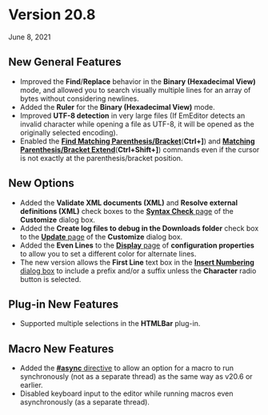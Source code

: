 # Version 20.8

June 8, 2021

## New General Features

- Improved the **Find**/**Replace** behavior in the **Binary (Hexadecimal View)** mode, and allowed you to search visually multiple lines for an array of bytes without considering newlines.
- Added the **Ruler** for the **Binary (Hexadecimal View)** mode.
- Improved **UTF-8 detection** in very large files (If EmEditor detects an invalid character while opening a file as UTF-8, it will be opened as the originally selected encoding).
- Enabled the **[Find Matching Parenthesis/Bracket](../cmd/edit/next_paren)**(**Ctrl+\]**) and **[Matching Parenthesis/Bracket Extend](../cmd/edit/shift_next_paren)**(**Ctrl+Shift+\]**) commands even if the cursor is not exactly at the parenthesis/bracket position.

## New Options

- Added the **Validate XML documents (XML)** and **Resolve external definitions (XML)** check boxes to the [**Syntax Check** page](../dlg/customize/validation/index) of the **Customize** dialog box.
- Added the **Create log files to debug in the Downloads folder** check box to the [**Update** page](../dlg/customize/update/index) of the **Customize** dialog box.
- Added the **Even Lines** to the [**Display** page](../dlg/properties/display/index) of **configuration properties** to allow you to set a different color for alternate lines.
- The new version allows the **First Line** text box in the [**Insert Numbering** dialog box](../dlg/insert_numbering/index) to include a prefix and/or a suffix unless the **Character** radio button is selected.

## Plug-in New Features

- Supported multiple selections in the **HTMLBar** plug-in.

## Macro New Features

- Added the [**#async** directive](../macro/directive/async) to allow an option for a macro to run synchronously (not as a separate thread) as the same way as v20.6 or earlier.
- Disabled keyboard input to the editor while running macros even asynchronously (as a separate thread).
